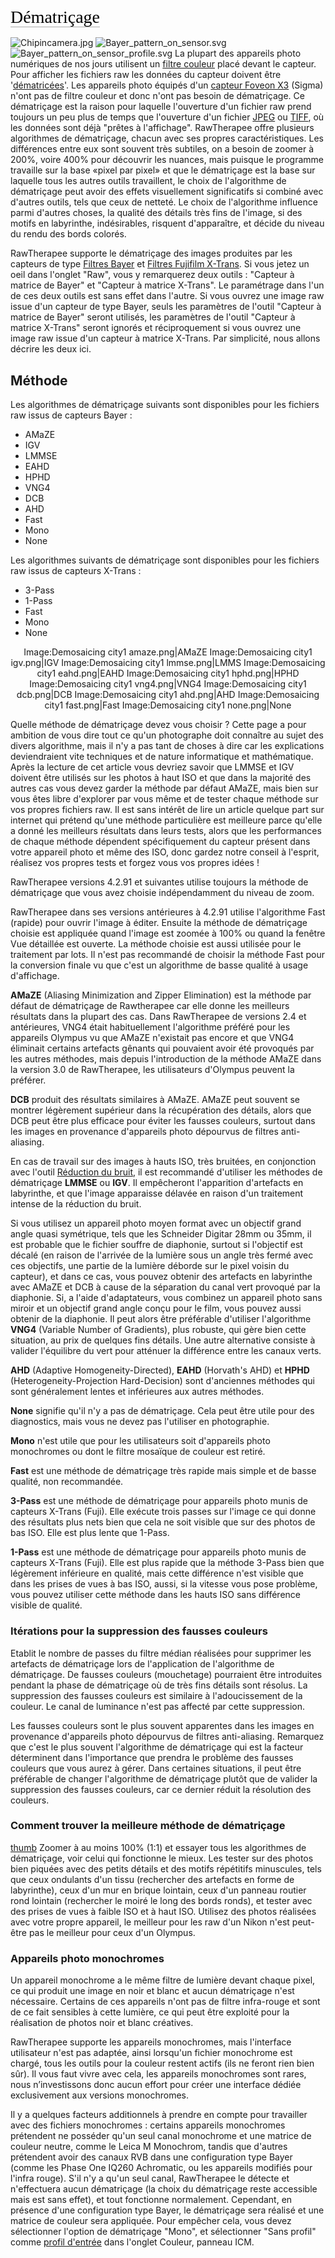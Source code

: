 <span style="color: #000000; background: none; overflow: hidden; page-break-after: avoid; font-size: 2.0em; font-family: Georgia,Times,serif; margin-top: 1em; margin-bottom: 0.25em; line-height: 1.3; padding: 0; border-bottom: 1px solid #AAAAAA;">Dématriçage</span>

![](Chipincamera.jpg "Chipincamera.jpg")
![](Bayer_pattern_on_sensor.svg "Bayer_pattern_on_sensor.svg")
![](Bayer_pattern_on_sensor_profile.svg "Bayer_pattern_on_sensor_profile.svg")
La plupart des appareils photo numériques de nos jours utilisent un
[filtre couleur](https://en.wikipedia.org/wiki/Color_filter_array) placé
devant le capteur. Pour afficher les fichiers raw les données du capteur
doivent être
'[dématricées](http://www.cambridgeincolour.com/tutorials/camera-sensors.htm)'.
Les appareils photo équipés d'un [capteur Foveon
X3](https://en.wikipedia.org/wiki/Foveon_X3_sensor) (Sigma) n'ont pas de
filtre couleur et donc n'ont pas besoin de dématriçage. Ce dématriçage
est la raison pour laquelle l'ouverture d'un fichier raw prend toujours
un peu plus de temps que l'ouverture d'un fichier
[JPEG](https://fr.wikipedia.org/wiki/JPEG) ou
[TIFF](https://fr.wikipedia.org/wiki/Tagged_Image_File_Format), où les
données sont déjà "prêtes à l'affichage". RawTherapee offre plusieurs
algorithmes de dématriçage, chacun avec ses propres caractéristiques.
Les différences entre eux sont souvent très subtiles, on a besoin de
zoomer à 200%, voire 400% pour découvrir les nuances, mais puisque le
programme travaille sur la base «pixel par pixel» et que le dématriçage
est la base sur laquelle tous les autres outils travaillent, le choix de
l'algorithme de dématriçage peut avoir des effets visuellement
significatifs si combiné avec d'autres outils, tels que ceux de netteté.
Le choix de l'algorithme influence parmi d'autres choses, la qualité des
détails très fins de l'image, si des motifs en labyrinthe, indésirables,
risquent d'apparaître, et décide du niveau du rendu des bords colorés.

RawTherapee supporte le dématriçage des images produites par les
capteurs de type [Filtres
Bayer](https://en.wikipedia.org/wiki/Bayer_filter) et [Filtres Fujifilm
X-Trans](https://en.wikipedia.org/wiki/Bayer_filter#Fujifilm_.22X-Trans.22_filter).
Si vous jetez un oeil dans l'onglet "Raw", vous y remarquerez deux
outils : "Capteur à matrice de Bayer" et "Capteur à matrice X-Trans". Le
paramétrage dans l'un de ces deux outils est sans effet dans l'autre. Si
vous ouvrez une image raw issue d'un capteur de type Bayer, seuls les
paramètres de l'outil "Capteur à matrice de Bayer" seront utilisés, les
paramètres de l'outil "Capteur à matrice X-Trans" seront ignorés et
réciproquement si vous ouvrez une image raw issue d'un capteur à matrice
X-Trans. Par simplicité, nous allons décrire les deux ici.

## Méthode

Les algorithmes de dématriçage suivants sont disponibles pour les
fichiers raw issus de capteurs Bayer :

- AMaZE
- IGV
- LMMSE
- EAHD
- HPHD
- VNG4
- DCB
- AHD
- Fast
- Mono
- None

Les algorithmes suivants de dématriçage sont disponibles pour les
fichiers raw issus de capteurs X-Trans :

- 3-Pass
- 1-Pass
- Fast
- Mono
- None

<div align="center">

Image:Demosaicing city1 amaze.png\|AMaZE Image:Demosaicing city1
igv.png\|IGV Image:Demosaicing city1 lmmse.png\|LMMS Image:Demosaicing
city1 eahd.png\|EAHD Image:Demosaicing city1 hphd.png\|HPHD
Image:Demosaicing city1 vng4.png\|VNG4 Image:Demosaicing city1
dcb.png\|DCB Image:Demosaicing city1 ahd.png\|AHD Image:Demosaicing
city1 fast.png\|Fast Image:Demosaicing city1 none.png\|None

</div>

Quelle méthode de dématriçage devez vous choisir ?
Cette page a pour ambition de vous dire tout ce qu'un photographe doit
connaître au sujet des divers algorithme, mais il n'y a pas tant de
choses à dire car les explications deviendraient vite techniques et de
nature informatique et mathématique. Après la lecture de cet article
vous devriez savoir que LMMSE et IGV doivent être utilisés sur les
photos à haut ISO et que dans la majorité des autres cas vous devez
garder la méthode par défaut AMaZE, mais bien sur vous êtes libre
d'explorer par vous même et de tester chaque méthode sur vos propres
fichiers raw. Il est sans intérêt de lire un article quelque part sur
internet qui prétend qu'une méthode particulière est meilleure parce
qu'elle a donné les meilleurs résultats dans leurs tests, alors que les
performances de chaque méthode dépendent spécifiquement du capteur
présent dans votre appareil photo et même des ISO, donc gardez notre
conseil à l'esprit, réalisez vos propres tests et forgez vous vos
propres idées !

RawTherapee versions 4.2.91 et suivantes utilise toujours la méthode de
dématriçage que vous avez choisie indépendamment du niveau de zoom.

RawTherapee dans ses versions antérieures à 4.2.91 utilise l'algorithme
Fast (rapide) pour ouvrir l'image à éditer. Ensuite la méthode de
dématriçage choisie est appliquée quand l'image est zoomée à 100% ou
quand la fenêtre Vue détaillée est ouverte. La méthode choisie est aussi
utilisée pour le traitement par lots. Il n'est pas recommandé de choisir
la méthode Fast pour la conversion finale vu que c'est un algorithme de
basse qualité à usage d'affichage.

**AMaZE** (Aliasing Minimization and Zipper Elimination) est la méthode
par défaut de dématriçage de Rawtherapee car elle donne les meilleurs
résultats dans la plupart des cas. Dans RawTherapee de versions 2.4 et
antérieures, VNG4 était habituellement l'algorithme préféré pour les
appareils Olympus vu que AMaZE n'existait pas encore et que VNG4
éliminait certains artefacts gênants qui pouvaient avoir été provoqués
par les autres méthodes, mais depuis l'introduction de la méthode AMaZE
dans la version 3.0 de RawTherapee, les utilisateurs d'Olympus peuvent
la préférer.

**DCB** produit des résultats similaires à AMaZE. AMaZE peut souvent se
montrer légèrement supérieur dans la récupération des détails, alors que
DCB peut être plus efficace pour éviter les fausses couleurs, surtout
dans les images en provenance d'appareils photo dépourvus de filtres
anti-aliasing.

En cas de travail sur des images à hauts ISO, très bruitées, en
conjonction avec l'outil [Réduction du
bruit](Noise_Reduction/fr "wikilink"), il est recommandé d'utiliser les
méthodes de dématriçage **LMMSE** ou **IGV**. Il empêcheront
l'apparition d'artefacts en labyrinthe, et que l'image apparaisse
délavée en raison d'un traitement intense de la réduction du bruit.

Si vous utilisez un appareil photo moyen format avec un objectif grand
angle quasi symétrique, tels que les Schneider Digitar 28mm ou 35mm, il
est probable que le fichier souffre de diaphonie, surtout si l'objectif
est décalé (en raison de l'arrivée de la lumière sous un angle très
fermé avec ces objectifs, une partie de la lumière déborde sur le pixel
voisin du capteur), et dans ce cas, vous pouvez obtenir des artefacts en
labyrinthe avec AMaZE et DCB à cause de la séparation du canal vert
provoqué par la diaphonie. Si, a l'aide d'adaptateurs, vous combinez un
appareil photo sans miroir et un objectif grand angle conçu pour le
film, vous pouvez aussi obtenir de la diaphonie. Il peut alors être
préférable d'utiliser l'algorithme **VNG4** (Variable Number of
Gradients), plus robuste, qui gère bien cette situation, au prix de
quelques fins détails. Une autre alternative consiste à valider
l'équilibre du vert pour atténuer la différence entre les canaux verts.

**AHD** (Adaptive Homogeneity-Directed), **EAHD** (Horvath's AHD) et
**HPHD** (Heterogeneity-Projection Hard-Decision) sont d'anciennes
méthodes qui sont généralement lentes et inférieures aux autres
méthodes.

**None** signifie qu'il n'y a pas de dématriçage. Cela peut être utile
pour des diagnostics, mais vous ne devez pas l'utiliser en photographie.

**Mono** n'est utile que pour les utilisateurs soit d'appareils photo
monochromes ou dont le filtre mosaïque de couleur est retiré.

**Fast** est une méthode de dématriçage très rapide mais simple et de
basse qualité, non recommandée.

**3-Pass** est une méthode de dématriçage pour appareils photo munis de
capteurs X-Trans (Fuji). Elle exécute trois passes sur l'image ce qui
donne des résultats plus nets bien que cela ne soit visible que sur des
photos de bas ISO. Elle est plus lente que 1-Pass.

**1-Pass** est une méthode de dématriçage pour appareils photo munis de
capteurs X-Trans (Fuji). Elle est plus rapide que la méthode 3-Pass bien
que légèrement inférieure en qualité, mais cette différence n'est
visible que dans les prises de vues à bas ISO, aussi, si la vitesse vous
pose problème, vous pouvez utiliser cette méthode dans les hauts ISO
sans différence visible de qualité.

### Itérations pour la suppression des fausses couleurs

Etablit le nombre de passes du filtre médian réalisées pour supprimer
les artefacts de dématriçage lors de l'application de l'algorithme de
dématriçage. De fausses couleurs (mouchetage) pourraient être
introduites pendant la phase de dématriçage où de très fins détails sont
résolus. La suppression des fausses couleurs est similaire à
l'adoucissement de la couleur. Le canal de luminance n'est pas affecté
par cette suppression.

Les fausses couleurs sont le plus souvent apparentes dans les images en
provenance d'appareils photo dépourvus de filtres anti-aliasing.
Remarquez que c'est le plus souvent l'algorithme de dématriçage qui est
la facteur déterminent dans l'importance que prendra le problème des
fausses couleurs que vous aurez à gérer. Dans certaines situations, il
peut être préférable de changer l'algorithme de dématriçage plutôt que
de valider la suppression des fausses couleurs, car ce dernier réduit la
résolution des couleurs.

### Comment trouver la meilleure méthode de dématriçage

[thumb](image:demosaicing_city1_example_bad.jpg "wikilink") Zoomer à au
moins 100% (1:1) et essayer tous les algorithmes de dématriçage, voir
celui qui fonctionne le mieux. Les tester sur des photos bien piquées
avec des petits détails et des motifs répétitifs minuscules, tels que
ceux ondulants d'un tissu (rechercher des artefacts en forme de
labyrinthe), ceux d'un mur en brique lointain, ceux d'un panneau routier
rond lointain (rechercher le moiré le long des bords ronds), et tester
avec des prises de vues à faible ISO et à haut ISO. Utilisez des photos
réalisées avec votre propre appareil, le meilleur pour les raw d'un
Nikon n'est peut-être pas le meilleur pour ceux d'un Olympus.

### Appareils photo monochromes

Un appareil monochrome a le même filtre de lumière devant chaque pixel,
ce qui produit une image en noir et blanc et aucun dématriçage n'est
nécessaire. Certains de ces appareils n'ont pas de filtre infra-rouge et
sont de ce fait sensibles à cette lumière, ce qui peut être exploité
pour la réalisation de photos noir et blanc créatives.

RawTherapee supporte les appareils monochromes, mais l'interface
utilisateur n'est pas adaptée, ainsi lorsqu'un fichier monochrome est
chargé, tous les outils pour la couleur restent actifs (ils ne feront
rien bien sûr). Il vous faut vivre avec cela, les appareils monochromes
sont rares, nous n’investissons donc aucun effort pour créer une
interface dédiée exclusivement aux versions monochromes.

Il y a quelques facteurs additionnels à prendre en compte pour
travailler avec des fichiers monochromes : certains appareils
monochromes prétendent ne posséder qu'un seul canal monochrome et une
matrice de couleur neutre, comme le Leica M Monochrom, tandis que
d'autres prétendent avoir des canaux RVB dans une configuration type
Bayer (comme les Phase One IQ260 Achromatic, ou les appareils modifiés
pour l'infra rouge). S'il n'y a qu'un seul canal, RawTherapee le détecte
et n'effectuera aucun dématriçage (la choix du dématriçage reste
accessible mais est sans effet), et tout fonctionne normalement.
Cependant, en présence d'une configuration type Bayer, le dématriçage
sera réalisé et une matrice de couleur sera appliquée. Pour empêcher
cela, vous devez sélectionner l'option de dématriçage "Mono", et
sélectionner "Sans profil" comme [profil
d'entrée](Color_Management/fr#Profil_d'entrée "wikilink") dans l'onglet
Couleur, panneau ICM.